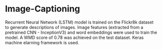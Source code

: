 # Image-Captioning

Recurrent Neural Network (LSTM) model is trained on the Flickr8k dataset to generate descriptions of images. Image features (extracted from a pretrained CNN - InceptionV3) and word embeddings were used to train the model. A WMD score of 0.78 was achieved on the test dataset. Keras machine elarning framework is used.

